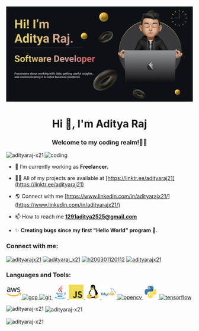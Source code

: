 ![logo](https://github.com/AdityaRaj-X21/AdityaRaj-X21/blob/main/Github%20Banner.png)

<h1 align="center">Hi 👋, I'm Aditya Raj</h1>
<h3 align="center">Welcome to my coding realm!👨‍💻</h3>

<img align="right" alt="coding" width="400" src="https://repository-images.githubusercontent.com/462900780/0a10af70-6cbf-46df-9071-0ff586a3b1d6">

<p align="left"> <img src="https://komarev.com/ghpvc/?username=adityaraj-x21&label=Profile%20views&color=0e75b6&style=flat" alt="adityaraj-x21" /> </p>

- 🔭 I’m currently working as **Freelancer.**

- 👨‍💻 All of my projects are available at [https://linktr.ee/adityaraj21](https://linktr.ee/adityaraj21)

- 🌎 Connect with me [https://www.linkedin.com/in/adityarajx21/](https://www.linkedin.com/in/adityarajx21/)

- 📫 How to reach me **1291aditya2525@gmail.com**

- ✨ **Creating bugs since my first "Hello World" program 🐞.**

<h3 align="left">Connect with me:</h3>
<p align="left">
<a href="https://linkedin.com/in/adityarajx21" target="blank"><img align="center" src="https://raw.githubusercontent.com/rahuldkjain/github-profile-readme-generator/master/src/images/icons/Social/linked-in-alt.svg" alt="adityarajx21" height="30" width="40" /></a>
<a href="https://instagram.com/adityaraj_x21" target="blank"><img align="center" src="https://raw.githubusercontent.com/rahuldkjain/github-profile-readme-generator/master/src/images/icons/Social/instagram.svg" alt="adityaraj_x21" height="30" width="40" /></a>
<a href="https://www.hackerrank.com/h200301120112" target="blank"><img align="center" src="https://raw.githubusercontent.com/rahuldkjain/github-profile-readme-generator/master/src/images/icons/Social/hackerrank.svg" alt="h200301120112" height="30" width="40" /></a>
<a href="https://www.leetcode.com/adityarajx21" target="blank"><img align="center" src="https://raw.githubusercontent.com/rahuldkjain/github-profile-readme-generator/master/src/images/icons/Social/leet-code.svg" alt="adityarajx21" height="30" width="40" /></a>
</p>

<h3 align="left">Languages and Tools:</h3>
<p align="left"> <a href="https://aws.amazon.com" target="_blank" rel="noreferrer"> <img src="https://raw.githubusercontent.com/devicons/devicon/master/icons/amazonwebservices/amazonwebservices-original-wordmark.svg" alt="aws" width="40" height="40"/> </a> <a href="https://cloud.google.com" target="_blank" rel="noreferrer"> <img src="https://www.vectorlogo.zone/logos/google_cloud/google_cloud-icon.svg" alt="gcp" width="40" height="40"/> </a> <a href="https://git-scm.com/" target="_blank" rel="noreferrer"> <img src="https://www.vectorlogo.zone/logos/git-scm/git-scm-icon.svg" alt="git" width="40" height="40"/> </a> <a href="https://www.java.com" target="_blank" rel="noreferrer"> <img src="https://raw.githubusercontent.com/devicons/devicon/master/icons/java/java-original.svg" alt="java" width="40" height="40"/> </a> <a href="https://developer.mozilla.org/en-US/docs/Web/JavaScript" target="_blank" rel="noreferrer"> <img src="https://raw.githubusercontent.com/devicons/devicon/master/icons/javascript/javascript-original.svg" alt="javascript" width="40" height="40"/> </a> <a href="https://www.linux.org/" target="_blank" rel="noreferrer"> <img src="https://raw.githubusercontent.com/devicons/devicon/master/icons/linux/linux-original.svg" alt="linux" width="40" height="40"/> </a> <a href="https://www.mysql.com/" target="_blank" rel="noreferrer"> <img src="https://raw.githubusercontent.com/devicons/devicon/master/icons/mysql/mysql-original-wordmark.svg" alt="mysql" width="40" height="40"/> </a> <a href="https://opencv.org/" target="_blank" rel="noreferrer"> <img src="https://www.vectorlogo.zone/logos/opencv/opencv-icon.svg" alt="opencv" width="40" height="40"/> </a> <a href="https://www.python.org" target="_blank" rel="noreferrer"> <img src="https://raw.githubusercontent.com/devicons/devicon/master/icons/python/python-original.svg" alt="python" width="40" height="40"/> </a> <a href="https://www.tensorflow.org" target="_blank" rel="noreferrer"> <img src="https://www.vectorlogo.zone/logos/tensorflow/tensorflow-icon.svg" alt="tensorflow" width="40" height="40"/> </a> </p>

<p><img align="left" src="https://github-readme-stats.vercel.app/api/top-langs?username=adityaraj-x21&show_icons=true&locale=en&layout=compact" alt="adityaraj-x21" /></p>

<p>&nbsp;<img align="center" src="https://github-readme-stats.vercel.app/api?username=adityaraj-x21&show_icons=true&locale=en" alt="adityaraj-x21" /></p>

<p><img align="center" src="https://github-readme-streak-stats.herokuapp.com/?user=adityaraj-x21&" alt="adityaraj-x21" /></p>

